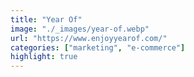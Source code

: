 ```yaml
---
title: "Year Of"
image: "./_images/year-of.webp"
url: "https://www.enjoyyearof.com/"
categories: ["marketing", "e-commerce"]
highlight: true
---
```

